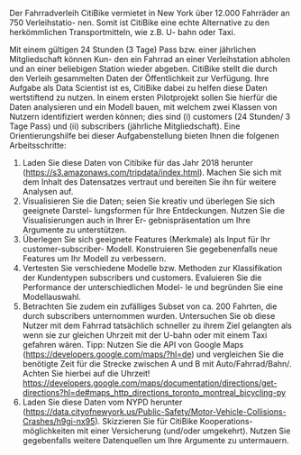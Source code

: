 Der Fahrradverleih CitiBike vermietet in New York über 12.000 Fahrräder an 750 Verleihstatio-
nen. Somit ist CitiBike eine echte Alternative zu den herkömmlichen Transportmitteln, wie z.B. U-
bahn oder Taxi.

Mit einem gültigen 24 Stunden (3 Tage) Pass bzw. einer jährlichen Mitgliedschaft können Kun-
den ein Fahrrad an einer Verleihstation abholen und an einer beliebigen Station wieder abgeben.
CitiBike stellt die durch den Verleih gesammelten Daten der Öffentlichkeit zur Verfügung. Ihre
Aufgabe als Data Scientist ist es, CitiBike dabei zu helfen diese Daten wertstiftend zu nutzen.
In einem ersten Pilotprojekt sollen Sie hierfür die Daten analysieren und ein Modell bauen, mit
welchem zwei Klassen von Nutzern identifiziert werden können; dies sind (i) customers (24
Stunden/ 3 Tage Pass) und (ii) subscribers (jährliche Mitgliedschaft). Eine Orientierungshilfe bei
dieser Aufgabenstellung bieten Ihnen die folgenen Arbeitsschritte:

1. Laden Sie diese Daten von Citibike für das Jahr 2018 herunter (https://s3.amazonaws.com/tripdata/index.html). Machen Sie sich mit dem
Inhalt des Datensatzes vertraut und bereiten Sie ihn für weitere Analysen auf.
2. Visualisieren Sie die Daten; seien Sie kreativ und überlegen Sie sich geeignete Darstel-
lungsformen für Ihre Entdeckungen. Nutzen Sie die Visualisierungen auch in Ihrer Er-
gebnispräsentation um Ihre Argumente zu unterstützen.
3. Überlegen Sie sich geeignete Features (Merkmale) als Input für Ihr customer-subscriber-
Modell. Konstruieren Sie gegebenenfalls neue Features um Ihr Modell zu verbessern.
4. Vertesten Sie verschiedene Modelle bzw. Methoden zur Klassifikation der Kundentypen
subscribers und customers. Evaluieren Sie die Performance der unterschiedlichen Model-
le und begründen Sie eine Modellauswahl.
5. Betrachten Sie zudem ein zufälliges Subset von ca. 200 Fahrten, die durch subscribers
unternommen wurden. Untersuchen Sie ob diese Nutzer mit dem Fahrrad tatsächlich
schneller zu ihrem Ziel gelangten als wenn sie zur gleichen Uhrzeit mit der U-bahn oder
mit einem Taxi gefahren wären.
Tipp: Nutzen Sie die API von Google Maps (https://developers.google.com/maps/?hl=de) und vergleichen Sie die benötigte Zeit für die
Strecke zwischen A und B mit Auto/Fahrrad/Bahn/. Achten Sie hierbei auf die Uhrzeit!
https://developers.google.com/maps/documentation/directions/get-directions?hl=de#maps_http_directions_toronto_montreal_bicycling-py
6. Laden Sie diese Daten vom NYPD herunter (https://data.cityofnewyork.us/Public-Safety/Motor-Vehicle-Collisions-Crashes/h9gi-nx95). Skizzieren Sie für CitiBike Kooperations-
möglichkeiten mit einer Versicherung (und/oder umgekehrt). Nutzen Sie gegebenfalls
weitere Datenquellen um Ihre Argumente zu untermauern.
